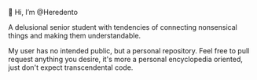 👋 Hi, I’m @Heredento

A delusional senior student with  tendencies of connecting nonsensical things and making them understandable.

My user has no intended public, but a personal repository.
Feel free to pull request anything you desire, it's more a personal encyclopedia oriented, just don't expect transcendental code.
